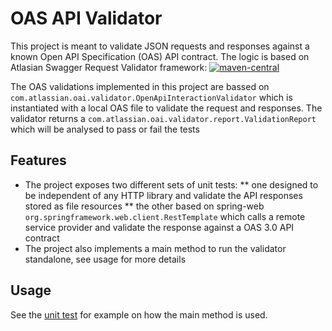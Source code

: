# OAS API Validator #

This project is meant to validate JSON requests and responses against a known Open API Specification (OAS) API contract. The logic is based on Atlasian Swagger Request Validator framework: [![maven-central](https://maven-badges.herokuapp.com/maven-central/com.atlassian.oai/swagger-request-validator-core/badge.svg)](http://mvnrepository.com/artifact/com.atlassian.oai/swagger-request-validator-core)

The OAS validations implemented in this project are bassed on `com.atlassian.oai.validator.OpenApiInteractionValidator` which is instantiated with a local OAS file to validate the request and responses. The validator returns a `com.atlassian.oai.validator.report.ValidationReport` which will be analysed to pass or fail the tests


## Features ##

* The project exposes two different sets of unit tests:
** one designed to be independent of any HTTP library and validate the API responses stored as file resources
** the other based on spring-web `org.springframework.web.client.RestTemplate` which calls a remote service provider and validate the response against a OAS 3.0 API contract
* The project also implements a main method to run the validator standalone, see usage for more details


## Usage ##

See the [unit test](src/test/java/oas/api/validator/OpenAPIValidatorTest.java) for example on how the main method is used.


